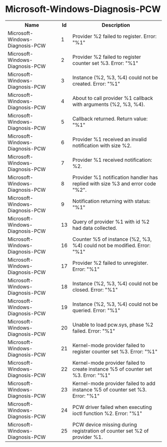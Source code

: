 # Microsoft-Windows-Diagnosis-PCW

<table>
<colgroup><col/><col/><col/></colgroup>
<tr><th>Name</th><th>Id</th><th>Description</th></tr>
<tr><td>Microsoft-Windows-Diagnosis-PCW</td><td>1</td><td>Provider %2 failed to register. Error: &quot;%1&quot;</td></tr>
<tr><td>Microsoft-Windows-Diagnosis-PCW</td><td>2</td><td>Provider %2 failed to register counter set %3. Error: &quot;%1&quot;</td></tr>
<tr><td>Microsoft-Windows-Diagnosis-PCW</td><td>3</td><td>Instance (%2, %3, %4) could not be created. Error: &quot;%1&quot;</td></tr>
<tr><td>Microsoft-Windows-Diagnosis-PCW</td><td>4</td><td>About to call provider %1 callback with arguments (%2, %3, %4).</td></tr>
<tr><td>Microsoft-Windows-Diagnosis-PCW</td><td>5</td><td>Callback returned. Return value: &quot;%1&quot;</td></tr>
<tr><td>Microsoft-Windows-Diagnosis-PCW</td><td>6</td><td>Provider %1 received an invalid notification with size %2.</td></tr>
<tr><td>Microsoft-Windows-Diagnosis-PCW</td><td>7</td><td>Provider %1 received notification: %2.</td></tr>
<tr><td>Microsoft-Windows-Diagnosis-PCW</td><td>8</td><td>Provider %1 notification handler has replied with size %3 and error code &quot;%2&quot;.</td></tr>
<tr><td>Microsoft-Windows-Diagnosis-PCW</td><td>9</td><td>Notification returning with status: &quot;%1&quot;</td></tr>
<tr><td>Microsoft-Windows-Diagnosis-PCW</td><td>13</td><td>Query of provider %1 with id %2 had data collected.</td></tr>
<tr><td>Microsoft-Windows-Diagnosis-PCW</td><td>16</td><td>Counter %5 of instance (%2, %3, %4) could not be modified. Error: &quot;%1&quot;</td></tr>
<tr><td>Microsoft-Windows-Diagnosis-PCW</td><td>17</td><td>Provider %2 failed to unregister. Error: &quot;%1&quot;</td></tr>
<tr><td>Microsoft-Windows-Diagnosis-PCW</td><td>18</td><td>Instance (%2, %3, %4) could not be closed. Error: &quot;%1&quot;</td></tr>
<tr><td>Microsoft-Windows-Diagnosis-PCW</td><td>19</td><td>Instance (%2, %3, %4) could not be queried. Error: &quot;%1&quot;</td></tr>
<tr><td>Microsoft-Windows-Diagnosis-PCW</td><td>20</td><td>Unable to load pcw.sys, phase %2 failed. Error: &quot;%1&quot;</td></tr>
<tr><td>Microsoft-Windows-Diagnosis-PCW</td><td>21</td><td>Kernel-mode provider failed to register counter set %3. Error: &quot;%1&quot;</td></tr>
<tr><td>Microsoft-Windows-Diagnosis-PCW</td><td>22</td><td>Kernel-mode provider failed to create instance %5 of counter set %3. Error: &quot;%1&quot;</td></tr>
<tr><td>Microsoft-Windows-Diagnosis-PCW</td><td>23</td><td>Kernel-mode provider failed to add instance %5 of counter set %3. Error: &quot;%1&quot;</td></tr>
<tr><td>Microsoft-Windows-Diagnosis-PCW</td><td>24</td><td>PCW driver failed when executing ioctl function %2. Error: &quot;%1&quot;</td></tr>
<tr><td>Microsoft-Windows-Diagnosis-PCW</td><td>25</td><td>PCW device missing during registration of counter set %2 of provider %1.</td></tr>
</table>
